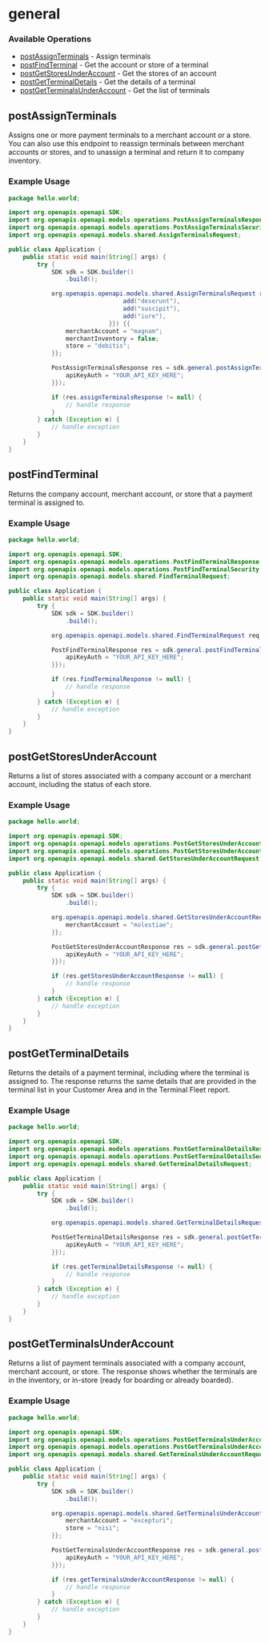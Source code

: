 # general

### Available Operations

* [postAssignTerminals](#postassignterminals) - Assign terminals
* [postFindTerminal](#postfindterminal) - Get the account or store of a terminal
* [postGetStoresUnderAccount](#postgetstoresunderaccount) - Get the stores of an account
* [postGetTerminalDetails](#postgetterminaldetails) - Get the details of a terminal
* [postGetTerminalsUnderAccount](#postgetterminalsunderaccount) - Get the list of terminals

## postAssignTerminals

Assigns one or more payment terminals to a merchant account or a store. You can also use this endpoint to reassign terminals between merchant accounts or stores, and to unassign a terminal and return it to company inventory.

### Example Usage

```java
package hello.world;

import org.openapis.openapi.SDK;
import org.openapis.openapi.models.operations.PostAssignTerminalsResponse;
import org.openapis.openapi.models.operations.PostAssignTerminalsSecurity;
import org.openapis.openapi.models.shared.AssignTerminalsRequest;

public class Application {
    public static void main(String[] args) {
        try {
            SDK sdk = SDK.builder()
                .build();

            org.openapis.openapi.models.shared.AssignTerminalsRequest req = new AssignTerminalsRequest("vel",                 new String[]{{
                                add("deserunt"),
                                add("suscipit"),
                                add("iure"),
                            }}) {{
                merchantAccount = "magnam";
                merchantInventory = false;
                store = "debitis";
            }};            

            PostAssignTerminalsResponse res = sdk.general.postAssignTerminals(req, new PostAssignTerminalsSecurity("ipsa") {{
                apiKeyAuth = "YOUR_API_KEY_HERE";
            }});

            if (res.assignTerminalsResponse != null) {
                // handle response
            }
        } catch (Exception e) {
            // handle exception
        }
    }
}
```

## postFindTerminal

Returns the company account, merchant account, or store that a payment terminal is assigned to.

### Example Usage

```java
package hello.world;

import org.openapis.openapi.SDK;
import org.openapis.openapi.models.operations.PostFindTerminalResponse;
import org.openapis.openapi.models.operations.PostFindTerminalSecurity;
import org.openapis.openapi.models.shared.FindTerminalRequest;

public class Application {
    public static void main(String[] args) {
        try {
            SDK sdk = SDK.builder()
                .build();

            org.openapis.openapi.models.shared.FindTerminalRequest req = new FindTerminalRequest("delectus");            

            PostFindTerminalResponse res = sdk.general.postFindTerminal(req, new PostFindTerminalSecurity("tempora") {{
                apiKeyAuth = "YOUR_API_KEY_HERE";
            }});

            if (res.findTerminalResponse != null) {
                // handle response
            }
        } catch (Exception e) {
            // handle exception
        }
    }
}
```

## postGetStoresUnderAccount

Returns a list of stores associated with a company account or a merchant account, including the status of each store.

### Example Usage

```java
package hello.world;

import org.openapis.openapi.SDK;
import org.openapis.openapi.models.operations.PostGetStoresUnderAccountResponse;
import org.openapis.openapi.models.operations.PostGetStoresUnderAccountSecurity;
import org.openapis.openapi.models.shared.GetStoresUnderAccountRequest;

public class Application {
    public static void main(String[] args) {
        try {
            SDK sdk = SDK.builder()
                .build();

            org.openapis.openapi.models.shared.GetStoresUnderAccountRequest req = new GetStoresUnderAccountRequest("suscipit") {{
                merchantAccount = "molestiae";
            }};            

            PostGetStoresUnderAccountResponse res = sdk.general.postGetStoresUnderAccount(req, new PostGetStoresUnderAccountSecurity("minus") {{
                apiKeyAuth = "YOUR_API_KEY_HERE";
            }});

            if (res.getStoresUnderAccountResponse != null) {
                // handle response
            }
        } catch (Exception e) {
            // handle exception
        }
    }
}
```

## postGetTerminalDetails

Returns the details of a payment terminal, including where the terminal is assigned to. The response returns the same details that are provided in the terminal list in your Customer Area and in the Terminal Fleet report.

### Example Usage

```java
package hello.world;

import org.openapis.openapi.SDK;
import org.openapis.openapi.models.operations.PostGetTerminalDetailsResponse;
import org.openapis.openapi.models.operations.PostGetTerminalDetailsSecurity;
import org.openapis.openapi.models.shared.GetTerminalDetailsRequest;

public class Application {
    public static void main(String[] args) {
        try {
            SDK sdk = SDK.builder()
                .build();

            org.openapis.openapi.models.shared.GetTerminalDetailsRequest req = new GetTerminalDetailsRequest("placeat");            

            PostGetTerminalDetailsResponse res = sdk.general.postGetTerminalDetails(req, new PostGetTerminalDetailsSecurity("voluptatum") {{
                apiKeyAuth = "YOUR_API_KEY_HERE";
            }});

            if (res.getTerminalDetailsResponse != null) {
                // handle response
            }
        } catch (Exception e) {
            // handle exception
        }
    }
}
```

## postGetTerminalsUnderAccount

Returns a list of payment terminals associated with a company account, merchant account, or store. The response shows whether the terminals are in the inventory, or in-store (ready for boarding or already boarded).

### Example Usage

```java
package hello.world;

import org.openapis.openapi.SDK;
import org.openapis.openapi.models.operations.PostGetTerminalsUnderAccountResponse;
import org.openapis.openapi.models.operations.PostGetTerminalsUnderAccountSecurity;
import org.openapis.openapi.models.shared.GetTerminalsUnderAccountRequest;

public class Application {
    public static void main(String[] args) {
        try {
            SDK sdk = SDK.builder()
                .build();

            org.openapis.openapi.models.shared.GetTerminalsUnderAccountRequest req = new GetTerminalsUnderAccountRequest("iusto") {{
                merchantAccount = "excepturi";
                store = "nisi";
            }};            

            PostGetTerminalsUnderAccountResponse res = sdk.general.postGetTerminalsUnderAccount(req, new PostGetTerminalsUnderAccountSecurity("recusandae") {{
                apiKeyAuth = "YOUR_API_KEY_HERE";
            }});

            if (res.getTerminalsUnderAccountResponse != null) {
                // handle response
            }
        } catch (Exception e) {
            // handle exception
        }
    }
}
```
